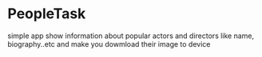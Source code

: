 # PeopleTask
 
simple app show information about popular actors and directors  like name, biography..etc and make you dowmload their image to device
